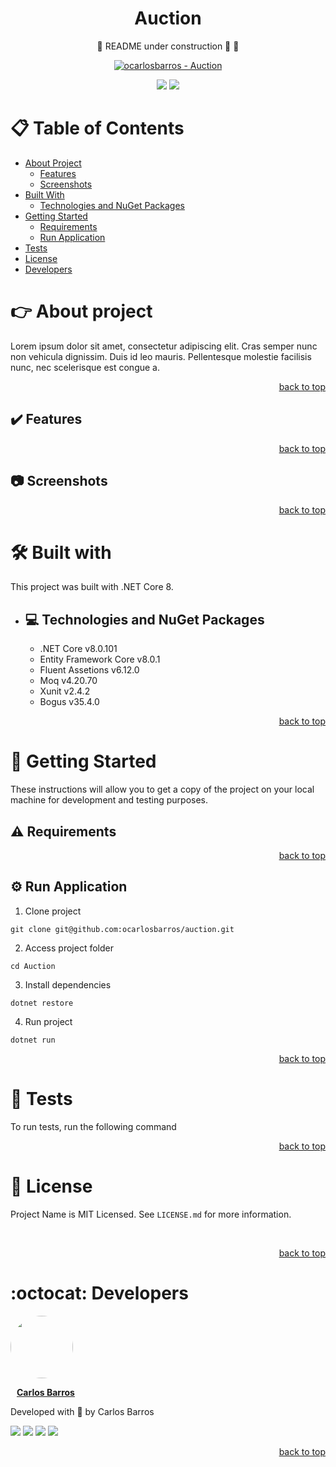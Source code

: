 <!-- 
TO USE THIS TEMPLATE JUST CHANGE ALL VARIABLES BELOW

[GITHUB_USER]
[PROJECT_NAME]
project-name
[PATH_IMAGE]
[VERSION]
[NUGET_PACKAGE_NAME]
[URL_TO_CLONE_PROJECT]
[PROJECT_FOLDER]
[GITHUB_PROFILE_CODE]
[LINKEDIN_USER]
[YOUR_EMAIL]
[YOUTUBE_CHANNEL_ID]
[YOUR_NAME]

-->

<div align="center">

# Auction

🚧 README under construction  🚧 :construction:

<!-- CHANGE [GITHUB_USER] AND [PROJECT_NAME] IN ALL LINK LOCATION -->

[![ocarlosbarros - Auction](https://img.shields.io/static/v1?label=ocarlosbarros&message=Auction&color=2eac6f&style=for-the-badge&logo=github)](https://github.com/ocarlosbarros/Auction "Go to GitHub repo")

<!-- BADGES OF STATUS IN DEVELOPEMNT AND LICENSE MIT -->
<img src="http://img.shields.io/static/v1?label=status&message=in%20development&color=2eac6f&style=for-the-badge"/>
<img src="http://img.shields.io/static/v1?label=license&message=MIT&color=2eac6f&style=for-the-badge"/>

<!-- BELOW CHANGE THE PROJECT NAME AND THE PATH TO A LOCAL IMAGE REPRESENTING THE PROJECT PROJECT -->

<!-- ![PROJECT_NAME]([PATH_IMAGE]) example: ![MY APP](./src/images/applicacao.png)--> 

</div>

# :clipboard: Table of Contents

* [About Project](#point_right-about-project)
    * [Features](#heavy_check_mark-features)
    * [Screenshots](#camera-screenshots)
* [Built With](#hammer_and_wrench-built-with)
    * [Technologies and NuGet Packages](#computer-technologies-and-nuget-packages)
* [Getting Started](#rocket-getting-started)
    * [Requirements](#warning-requirements)
    * [Run Application](#gear-run-application)
* [Tests](#test_tube-tests)
* [License](#page_facing_up-license)
* [Developers](#octocat-developers)

#   :point_right: About project

Lorem ipsum dolor sit amet, consectetur adipiscing elit. Cras semper nunc non vehicula dignissim. Duis id leo mauris. Pellentesque molestie facilisis nunc, nec scelerisque est congue a. 

<p align="right"><a href="#auction">back to top</a></p>

##  :heavy_check_mark: Features 


<p align="right"><a href="#auction">back to top</a></p>

##  :camera: Screenshots 

<p align="right"><a href="#auction">back to top</a></p>

<!-- ends first block of content -->

#   :hammer_and_wrench: Built with 

This project was built with .NET Core 8.

* ##    :computer: Technologies and NuGet Packages 

    <!-- FILL TECHS AND PACKAGES BELOW -->
    - .NET Core v8.0.101
    - Entity Framework Core v8.0.1
    - Fluent Assetions v6.12.0
    - Moq v4.20.70
    - Xunit v2.4.2
    - Bogus v35.4.0

<p align="right"><a href="#auction">back to top</a></p>

<!-- ends second block of content -->

#   :rocket: Getting Started 

These instructions will allow you to get a copy of the project on your local machine for development and testing purposes.

##  :warning: Requirements 

<p align="right"><a href="#auction">back to top</a></p>

##  :gear: Run Application

1. Clone project

```
git clone git@github.com:ocarlosbarros/auction.git
```

2. Access project folder

```
cd Auction
```

3. Install dependencies

```
dotnet restore
```

4. Run project
```
dotnet run
```


<p align="right"><a href="#auction">back to top</a></p>

#  :test_tube: Tests

To run tests, run the following command

<p align="right"><a href="#auction">back to top</a></p>

#   :page_facing_up: License 

Project Name is MIT Licensed. See ```LICENSE.md``` for more information.

<br/>

<p align="right"><a href="#auction">back to top</a></p>


# :octocat: Developers 

<a href="https://ocarlosbarros.github.io" target="_blank">
 <div>
    <img style="border-radius: 50%;" src="https://avatars.githubusercontent.com/u/22147889?v=4" width="100px;" alt=""/>
    <br />
    <p style="margin-left:10px"><b>Carlos Barros</b></p>
 </div>
 </a> 


Developed with 💜 by Carlos Barros

<div align="left">
    <a href="https://www.linkedin.com/in/ocarlosbarros" target="_blank"><img src="https://img.shields.io/badge/-LinkedIn-%230077B5?style=badge&logo=linkedin&logoColor=white" target="_blank"></a>
    <a href = "mailto:carlos_dbs@hotmail.com"><img src="https://img.shields.io/badge/Outlook-0078D4?style=badge&logo=microsoft-outlook&logoColor=white" target="_blank"></a>
    <a href="https://www.instagram.com/o_carlosbarrosdev/" target="_blank"><img src="https://img.shields.io/badge/-Instagram-%23E4405F?style=badge&logo=instagram&logoColor=white" target="_blank"></a>
    <a href="https://www.youtube.com/channel/UC1xY9hXr4h_77rfKKk-i3Vg" target="_blank"><img src="https://img.shields.io/badge/YouTube-FF0000?style=badge&logo=youtube&logoColor=white" target="_blank"></a>
</div>

<p align="right"><a href="#auction">back to top</a></p>

